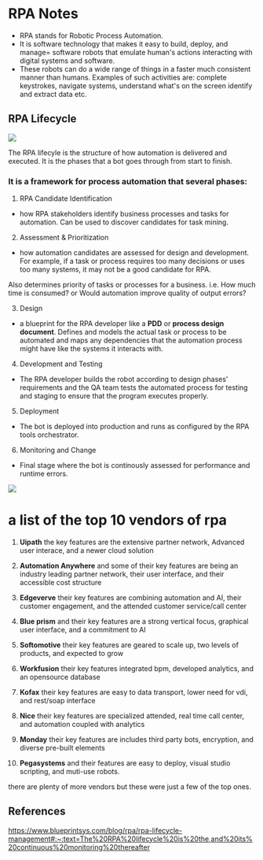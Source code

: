 # RPA  Notes

+ RPA stands for Robotic Process Automation.
+ It is software technology that makes it easy to build, deploy, and manage= software robots that emulate human's actions interacting with digital systems and software. 
+ These robots can do a wide range of things in a faster much consistent manner than humans. Examples of such activities are: complete keystrokes, navigate systems, understand what's on the screen identify and extract data etc. 

## RPA Lifecycle

![](https://intellipaat.com/mediaFiles/2019/04/Life-Cycle-of-RPA.png)

The RPA lifecyle is the structure of how automation is delivered and executed. It is the phases that a bot goes through from start to finish.

### It is a framework for process automation that several phases:

1. RPA Candidate Identification 
* how RPA stakeholders identify business processes and tasks for automation. Can be used to discover candidates for task mining.

2. Assessment & Prioritization 

* how automation candidates are assessed for design and development. For example, if a task or process requires too many decisions or uses too many systems, it may not be a good candidate for RPA.

Also determines priority of tasks or processes for a business. i.e. How much time is consumed? or Would automation improve quality of output errors?

3. Design 

* a blueprint for the RPA developer like a **PDD** or **process design document**.
Defines and models the actual task or process to be automated and maps any dependencies that the automation process might have like the systems it interacts with.

4. Development and Testing

* The RPA developer builds the robot according to design phases' requirements and the QA team tests the automated process for testing and staging to ensure that the program executes properly.

5. Deployment

* The bot is deployed into production and runs as configured by the RPA tools orchestrator.

6. Monitoring and Change

* Final stage where the bot is continously assessed for performance and runtime errors.

![](https://cdn.pixabay.com/photo/2015/12/09/14/13/robot-1084776_960_720.jpg)

# a list of the top 10 vendors of rpa

1.  **Uipath** the key features are the extensive partner network, Advanced user interace, and a newer cloud solution

2. **Automation Anywhere** and some of their key features are being an industry leading partner network, their user interface, and their accessible cost structure

3. **Edgeverve** their key features are combining automation and AI, their customer engagement, and the attended customer service/call center

4. **Blue prism** and their key features are a strong vertical focus, graphical user interface, and a commitment to AI

5. **Softomotive** their key features are geared to scale up, two levels of products, and expected to grow

6. **Workfusion** their key features integrated bpm, developed analytics, and an opensource database

7. **Kofax** their key features are easy to data transport, lower need for vdi, and rest/soap interface

8. **Nice** their key features are specialized attended, real time call center, and automation coupled with analytics

9. **Monday** their key features are includes third party bots, encryption, and diverse pre-built elements

10. **Pegasystems** and their features are easy to deploy, visual studio scripting, and muti-use robots.


there are plenty of more vendors but these were just a few of the top ones.


## References

https://www.blueprintsys.com/blog/rpa/rpa-lifecycle-management#:~:text=The%20RPA%20lifecycle%20is%20the,and%20its%20continuous%20monitoring%20thereafter

